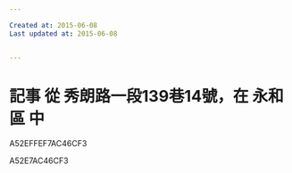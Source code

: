 ```yaml
---

Created at: 2015-06-08
Last updated at: 2015-06-08


---
```


# 記事 從 秀朗路一段139巷14號，在 永和區 中


A52EFFEF7AC46CF3

A52E7AC46CF3

